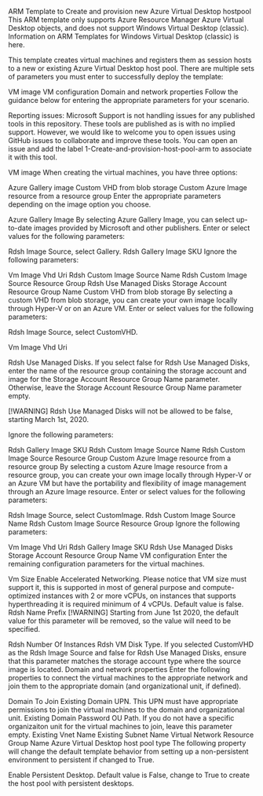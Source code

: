 ARM Template to Create and provision new Azure Virtual Desktop hostpool
This ARM template only supports Azure Resource Manager Azure Virtual Desktop objects, and does not support Windows Virtual Desktop (classic). Information on ARM Templates for Windows Virtual Desktop (classic) is here.

This template creates virtual machines and registers them as session hosts to a new or existing Azure Virtual Desktop host pool. There are multiple sets of parameters you must enter to successfully deploy the template:

VM image
VM configuration
Domain and network properties
Follow the guidance below for entering the appropriate parameters for your scenario.

Reporting issues: Microsoft Support is not handling issues for any published tools in this repository. These tools are published as is with no implied support. However, we would like to welcome you to open issues using GitHub issues to collaborate and improve these tools. You can open an issue and add the label 1-Create-and-provision-host-pool-arm to associate it with this tool.

VM image
When creating the virtual machines, you have three options:

Azure Gallery image
Custom VHD from blob storage
Custom Azure Image resource from a resource group
Enter the appropriate parameters depending on the image option you choose.

Azure Gallery Image
By selecting Azure Gallery Image, you can select up-to-date images provided by Microsoft and other publishers. Enter or select values for the following parameters:

Rdsh Image Source, select Gallery.
Rdsh Gallery Image SKU
Ignore the following parameters:

Vm Image Vhd Uri
Rdsh Custom Image Source Name
Rdsh Custom Image Source Resource Group
Rdsh Use Managed Disks
Storage Account Resource Group Name
Custom VHD from blob storage
By selecting a custom VHD from blob storage, you can create your own image locally through Hyper-V or on an Azure VM. Enter or select values for the following parameters:

Rdsh Image Source, select CustomVHD.

Vm Image Vhd Uri

Rdsh Use Managed Disks. If you select false for Rdsh Use Managed Disks, enter the name of the resource group containing the storage account and image for the Storage Account Resource Group Name parameter. Otherwise, leave the Storage Account Resource Group Name parameter empty.

[!WARNING] Rdsh Use Managed Disks will not be allowed to be false, starting March 1st, 2020.

Ignore the following parameters:

Rdsh Gallery Image SKU
Rdsh Custom Image Source Name
Rdsh Custom Image Source Resource Group
Custom Azure Image resource from a resource group
By selecting a custom Azure Image resource from a resource group, you can create your own image locally through Hyper-V or an Azure VM but have the portability and flexibility of image management through an Azure Image resource. Enter or select values for the following parameters:

Rdsh Image Source, select CustomImage.
Rdsh Custom Image Source Name
Rdsh Custom Image Source Resource Group
Ignore the following parameters:

Vm Image Vhd Uri
Rdsh Gallery Image SKU
Rdsh Use Managed Disks
Storage Account Resource Group Name
VM configuration
Enter the remaining configuration parameters for the virtual machines.

Vm Size
Enable Accelerated Networking. Please notice that VM size must support it, this is supported in most of general purpose and compute-optimized instances with 2 or more vCPUs, on instances that supports hyperthreading it is required minimum of 4 vCPUs. Default value is false.
Rdsh Name Prefix
[!WARNING] Starting from June 1st 2020, the default value for this parameter will be removed, so the value will need to be specified.

Rdsh Number Of Instances
Rdsh VM Disk Type. If you selected CustomVHD as the Rdsh Image Source and false for Rdsh Use Managed Disks, ensure that this parameter matches the storage account type where the source image is located.
Domain and network properties
Enter the following properties to connect the virtual machines to the appropriate network and join them to the appropriate domain (and organizational unit, if defined).

Domain To Join
Existing Domain UPN. This UPN must have appropriate permissions to join the virtual machines to the domain and organizational unit.
Existing Domain Password
OU Path. If you do not have a specific organizaiton unit for the virtual machines to join, leave this parameter empty.
Existing Vnet Name
Existing Subnet Name
Virtual Network Resource Group Name
Azure Virtual Desktop host pool type
The following property will change the default template behavior from setting up a non-persistent environment to persistent if changed to True.

Enable Persistent Desktop. Default value is False, change to True to create the host pool with persistent desktops.
